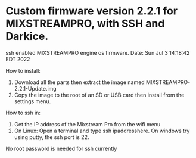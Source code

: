 # Custom firmware version 2.2.1 for MIXSTREAMPRO, with SSH and Darkice.
ssh enabled MIXSTREAMPRO engine os firmware.
Date: Sun Jul  3 14:18:42 EDT 2022

How to install:
  1) Download all the parts then extract the image named MIXSTREAMPRO-2.2.1-Update.img
  2) Copy the image to the root of an SD or USB card then install from the settings menu.

How to ssh in:
  1) Get the IP address of the Mixstream Pro from the wifi menu
  2) On Linux: Open a terminal and type ssh ipaddresshere. On windows try using putty, the ssh port is 22.

No root password is needed for ssh currently
